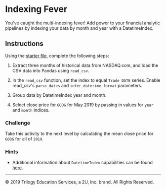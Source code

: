 # Indexing Fever

You've caught the multi-indexing fever! Add power to your financial analytic pipelines by indexing your data by month and year with a DatetimeIndex.

## Instructions

Using the [starter file](Unsolved/Core/indexing_fever.ipynb), complete the following steps:

1. Extract three months of historical data from NASDAQ.com, and load the CSV data into Pandas using `read_csv`.

2. In the `read_csv` function, set the index to equal `Trade DATE` series. Enable read_csv's `parse_dates` and `infer_datetime_format` parameters.

3. Group data by DatetimeIndex year and month.

4. Select close price for `GOOG` for May 2019 by passing in values for `year` and `month` indices.

### Challenge

Take this activity to the next level by calculating the mean close price for `GOOG` for all of `2019`.

### Hints

* Additional information about `DatetimeIndex` capabilities can be found [here](https://pandas.pydata.org/pandas-docs/stable/reference/api/pandas.DatetimeIndex.html).

---

© 2019 Trilogy Education Services, a 2U, Inc. brand. All Rights Reserved.

